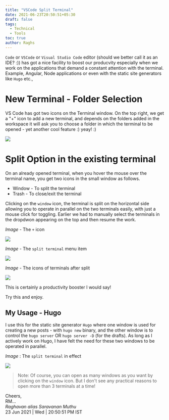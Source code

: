 ```yaml
---
title: "VSCode Split Terminal"
date: 2021-06-23T20:50:51+05:30
draft: false
tags:
  - Technical
  - Tools
toc: true
author: Raghs
---
```


`Code` or `VSCode` or `Visual Studio Code` editor (should we better call it as an IDE? :)) has got a nice facility to boost our producvity especially when we work on the applications that demand a constant attention with the terminal. Example, Angular, Node applications or even with the static site generators like `Hugo` etc., 

<!--more-->

# New Terminal - Folder Selection

VS Code has got two icons on the Terminal window. On the top right, we get a "+" icon to add a new terminal, and depends on the folders added in the workspace it will ask you to choose a folder in which the terminal to be opened - yet another cool feature :) yeay! :)

<img src="http://raghsonline.com/tools/vscode/vscode-new-terminal-folder-selection.JPG" />

# Split Option in the existing terminal 

On an already opened terminal, when you hover the mouse over the terminal name, you get two icons in the small window as follows. 

* Window - To split the terminal
* Trash - To close/exit the terminal

Clicking on the `window` icon, the terminal is split on the horizontal side allowing you to operate in parallel on the two terminals easily, with just a mouse click for toggling. Earlier we had to manually select the terminals in the dropdwon appearing on the top and then resume the work. 

*Image* - The `+` icon 

<img src="http://raghsonline.com/tools/vscode/vscode-plus-icon-terminal.JPG" />

*Image* - The `split terminal` menu item 

<img src="http://raghsonline.com/tools/vscode/vscode-iplt-terminal-menu-item.JPG" />

*Image* - The icons of terminals after split

<img src="http://raghsonline.com/tools/vscode/vscode-terminals-status-after-split.JPG" />

This is certainly a productivity booster I would say!

Try this and enjoy. 

## My Usage - Hugo

I use this for the static site generator `Hugo` where one window is used for creating a new posts - with `hugo new` binary, and the other window is to control the `hugo server` OR `hugo server -D` (for the drafts). As long as I actively work on Hugo, I have felt the need for these two windows to be operated in parallel. 

*Image* : The `split terminal` in effect 

<img src="http://raghsonline.com/tools/vscode/vscode-split-terminal-22Jun2021.JPG"/>

> Note: Of course, you can open as many windows as you want by clicking on the `window` icon. But I don't see any practical reasons to open more than 3 terminals at a time!

Cheers,\
RM...\
_Raghavan alias Saravanan Muthu_\
23 Jun 2021 | Wed | 20:50:51 PM IST
